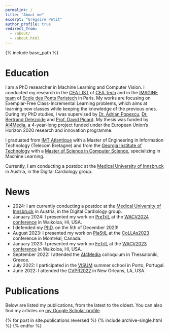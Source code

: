 ```yaml
---
permalink: /
title: "About me"
excerpt: "Grégoire Petit"
author_profile: true
redirect_from: 
  - /about/
  - /about.html
---
```


{% include base_path %}

Education
======
I am a PhD researcher in Machine Learning and Computer Vision. I conducted my research in the [CEA LIST](https://list.cea.fr) of [CEA Tech](https://www.cea-tech.fr) and in the [IMAGINE team](http://imagine.enpc.fr/) of [Ecole des Ponts Paristech](http://www.enpc.fr/) in Paris. My works are focusing on Exemplar-Free Class-Incremental Learning problems, which aims at learning new classes while keeping the knowledge of the previous ones. During my PhD studies, I was supervised by [Dr. Adrian Popescu](https://scholar.google.com/citations?user=fjsa2GYAAAAJ), [Dr. Bertrand Delezoide](https://scholar.google.fr/citations?user=IZczNpUAAAAJ) and [Prof. David Picard](https://davidpicard.github.io).
My thesis was funded by [AI4Media](https://www.ai4media.eu/), a 4-year-long project funded under the European Union’s Horizon 2020 research and innovation programme.

I graduated from [IMT Atlantique](https://www.imt-atlantique.fr/en) with a Master of Engineering in Information Technology (Telecom Bretagne) and from the [Georgia Institute of Technology](https://www.gatech.edu/) with a [Master of Science in Computer Science](https://catalog.gatech.edu/programs/computer-science-ms/), specializing in Machine Learning.

Currently, I am conducting a postdoc at the [Medical University of Innsbruck](https://www.i-med.ac.at/) in Austria, in the Digital Cardiology group.

News
======
- 2024: I am currently conducting a postdoc at the [Medical University of Innsbruck](https://www.i-med.ac.at/) in Austria, in the Digital Cardiology group.
- January 2024: I presented my work on [PreTrIL](https://gregoirepetit.github.io/projects/PreTrIL) at the [WACV2024 conference](https://wacv2024.thecvf.com/) in Waikoloa, HI, USA.
- I defended my [PhD](https://gregoirepetit.github.io/thesis/).  on the 5th of December 2023!
- August 2023: I presented my work on [PlaStIL](https://gregoirepetit.github.io/projects/PlaStIL) at the [CoLLAs2023](https://lifelong-ml.cc/) conference in Montréal, Canada.
- January 2023: I presented my work on [FeTrIL](https://gregoirepetit.github.io/projects/FeTrIL) at the [WACV2023 conference](https://wacv2023.thecvf.com/) in Waikoloa, HI, USA.
- September 2022: I attended the [AI4Media](https://www.ai4media.eu) colloquium in Thessaloniki, Greece.
- July 2022: I participated in the [VISUM](https://visum.inesctec.pt/) summer school in Porto, Portugal.
- June 2022: I attended the [CVPR2022](https://cvpr2022.thecvf.com/) in New Orleans, LA, USA.

Publications
======
Below are listed my publications, from the latest to the oldest. You can also find my articles on [my Google Scholar profile](https://scholar.google.com/citations?user=oKWj7yQAAAAJ).

{% for post in site.publications reversed %}
  {% include archive-single.html %}
{% endfor %}
